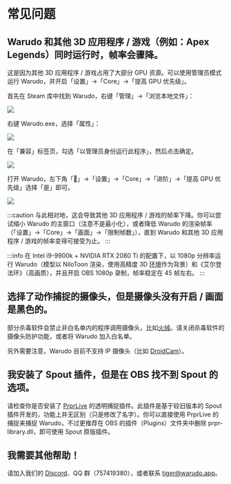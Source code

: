 # 常见问题

## **Warudo 和其他 3D 应用程序 / 游戏（例如：Apex Legends）同时运行时，帧率会骤降。**

这是因为其他 3D 应用程序 / 游戏占用了大部分 GPU 资源。可以使用管理员模式运行 Warudo，并开启「设置」->「Core」->「提高 GPU 优先级」。

首先在 Steam 库中找到 Warudo，右键「管理」->「浏览本地文件」：

![](/doc-img/zh-faq-1.webp)

右键 Warudo.exe，选择「属性」：

![](/doc-img/zh-faq-2.webp)

在「兼容」标签页，勾选「以管理员身份运行此程序」，然后点击确定。

![](/doc-img/zh-faq-3.webp)

打开 Warudo，左下角「🚀」->「设置」->「Core」->「进阶」->「提高 GPU 优先级」选择「是」即可。

![](/doc-img/zh-faq-4.webp)

:::caution
与此相对地，这会导致其他 3D 应用程序 / 游戏的帧率下降。你可以尝试缩小 Warudo 的主窗口（注意不是最小化），或者降低 Warudo 的渲染帧率（「设置」->「Core」->「画面」->「限制帧数」），直到 Warudo 和其他 3D 应用程序 / 游戏的帧率变得可接受为止。
:::

:::info
在 Intel i9-9900k + NVIDIA RTX 2080 Ti 的配置下，以 1080p 分辨率运行 Warudo（模型以 NiloToon 渲染，使用高精度 3D [环境](../assets/environment.md)作为背景）和《艾尔登法环》（高画质），并且开启 OBS  1080p 录制，帧率稳定在 45 帧左右。
:::

## 选择了动作捕捉的摄像头，但是摄像头没有开启 / 画面是黑色的。

部分杀毒软件会禁止非白名单内的程序调用摄像头，比如[火绒](https://www.huorong.cn/)。请关闭杀毒软件的摄像头防护功能，或者将 Warudo 加入白名单。

另外需要注意，Warudo 目前不支持 IP 摄像头（比如 [DroidCam](https://play.google.com/store/apps/details?id=com.dev47apps.droidcam)）。

## 我安装了 Spout 插件，但是在 OBS 找不到 Spout 的选项。

请检查你是否安装了 [PrprLive](https://store.steampowered.com/app/1279610/PrprLive/) 的透明捕捉插件。此插件是基于较旧版本的 Spout 插件开发的，功能上并无区别（只是修改了名字）。你可以直接使用 PrprLive 的捕捉来捕捉 Warudo，不过更推荐在 OBS 的插件（Plugins）文件夹中删除 prpr-library.dll，即可使用 Spout 原版插件。

## **我需要其他帮助！**

请加入我们的 [Discord](https://discord.gg/Df8qYYBFhH)、QQ 群（757419380），或者联系 [tiger@warudo.app](mailto:tiger@warudo.app)。

